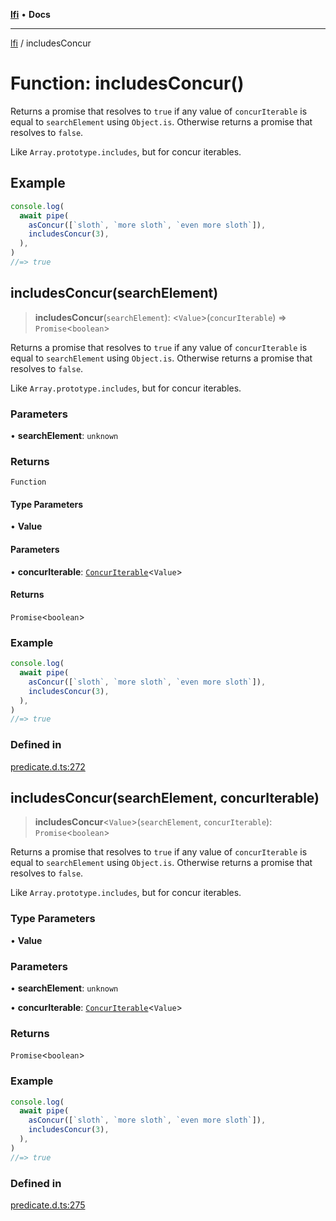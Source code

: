 [**lfi**](../readme.md) • **Docs**

***

[lfi](../globals.md) / includesConcur

# Function: includesConcur()

Returns a promise that resolves to `true` if any value of `concurIterable` is
equal to `searchElement` using `Object.is`. Otherwise returns a promise that
resolves to `false`.

Like `Array.prototype.includes`, but for concur iterables.

## Example

```js
console.log(
  await pipe(
    asConcur([`sloth`, `more sloth`, `even more sloth`]),
    includesConcur(3),
  ),
)
//=> true
```

## includesConcur(searchElement)

> **includesConcur**(`searchElement`): \<`Value`\>(`concurIterable`) => `Promise`\<`boolean`\>

Returns a promise that resolves to `true` if any value of `concurIterable` is
equal to `searchElement` using `Object.is`. Otherwise returns a promise that
resolves to `false`.

Like `Array.prototype.includes`, but for concur iterables.

### Parameters

• **searchElement**: `unknown`

### Returns

`Function`

#### Type Parameters

• **Value**

#### Parameters

• **concurIterable**: [`ConcurIterable`](../type-aliases/ConcurIterable.md)\<`Value`\>

#### Returns

`Promise`\<`boolean`\>

### Example

```js
console.log(
  await pipe(
    asConcur([`sloth`, `more sloth`, `even more sloth`]),
    includesConcur(3),
  ),
)
//=> true
```

### Defined in

[predicate.d.ts:272](https://github.com/TomerAberbach/lfi/blob/e98b31ea37c84de0758cf58c8fcf28193f36b533/src/operations/predicate.d.ts#L272)

## includesConcur(searchElement, concurIterable)

> **includesConcur**\<`Value`\>(`searchElement`, `concurIterable`): `Promise`\<`boolean`\>

Returns a promise that resolves to `true` if any value of `concurIterable` is
equal to `searchElement` using `Object.is`. Otherwise returns a promise that
resolves to `false`.

Like `Array.prototype.includes`, but for concur iterables.

### Type Parameters

• **Value**

### Parameters

• **searchElement**: `unknown`

• **concurIterable**: [`ConcurIterable`](../type-aliases/ConcurIterable.md)\<`Value`\>

### Returns

`Promise`\<`boolean`\>

### Example

```js
console.log(
  await pipe(
    asConcur([`sloth`, `more sloth`, `even more sloth`]),
    includesConcur(3),
  ),
)
//=> true
```

### Defined in

[predicate.d.ts:275](https://github.com/TomerAberbach/lfi/blob/e98b31ea37c84de0758cf58c8fcf28193f36b533/src/operations/predicate.d.ts#L275)

